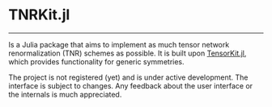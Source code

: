 # TNRKit.jl
---
Is a Julia package that aims to implement as much tensor network renormalization (TNR) schemes as possible.
It is built upon
[TensorKit.jl](https://github.com/jutho/TensorKit.jl), which provides functionality for
generic symmetries.

The project is not registered (yet) and is under active development. The interface is subject to changes. Any feedback about the user interface or the internals is much appreciated.
